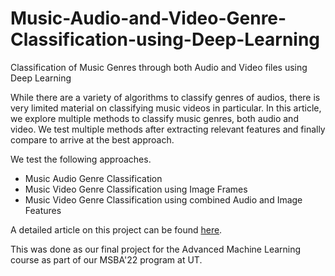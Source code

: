 # Music-Audio-and-Video-Genre-Classification-using-Deep-Learning
Classification of Music Genres through both Audio and Video files using Deep Learning

While there are a variety of algorithms to classify genres of audios, there is very limited material on classifying music videos in particular. In this article, we explore multiple methods to classify music genres, both audio and video. We test multiple methods after extracting relevant features and finally compare to arrive at the best approach.

We test the following approaches.
- Music Audio Genre Classification
- Music Video Genre Classification using Image Frames
- Music Video Genre Classification using combined Audio and Image Features

A detailed article on this project can be found [here](https://medium.com/@aritrachowdhury95/music-genre-classification-using-deep-learning-audio-and-video-770173980104).

This was done as our final project for the Advanced Machine Learning course as part of our MSBA'22 program at UT.
